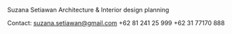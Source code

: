 Suzana Setiawan
Architecture & Interior design planning

Contact:
suzana.setiawan@gmail.com
+62 81 241 25 999
+62 31 77170 888
